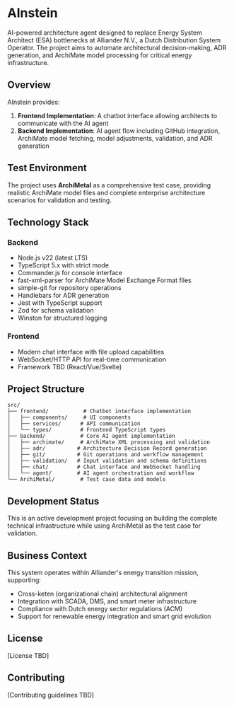 # AInstein

AI-powered architecture agent designed to replace Energy System Architect (ESA) bottlenecks at Alliander N.V., a Dutch Distribution System Operator. The project aims to automate architectural decision-making, ADR generation, and ArchiMate model processing for critical energy infrastructure.

## Overview

AInstein provides:
1. **Frontend Implementation**: A chatbot interface allowing architects to communicate with the AI agent
2. **Backend Implementation**: AI agent flow including GitHub integration, ArchiMate model fetching, model adjustments, validation, and ADR generation

## Test Environment

The project uses **ArchiMetal** as a comprehensive test case, providing realistic ArchiMate model files and complete enterprise architecture scenarios for validation and testing.

## Technology Stack

### Backend
- Node.js v22 (latest LTS)
- TypeScript 5.x with strict mode
- Commander.js for console interface
- fast-xml-parser for ArchiMate Model Exchange Format files
- simple-git for repository operations
- Handlebars for ADR generation
- Jest with TypeScript support
- Zod for schema validation
- Winston for structured logging

### Frontend
- Modern chat interface with file upload capabilities
- WebSocket/HTTP API for real-time communication
- Framework TBD (React/Vue/Svelte)

## Project Structure

```
src/
├── frontend/           # Chatbot interface implementation
│   ├── components/     # UI components
│   ├── services/      # API communication
│   └── types/         # Frontend TypeScript types
├── backend/           # Core AI agent implementation
│   ├── archimate/     # ArchiMate XML processing and validation
│   ├── adr/          # Architecture Decision Record generation
│   ├── git/          # Git operations and workflow management
│   ├── validation/   # Input validation and schema definitions
│   ├── chat/         # Chat interface and WebSocket handling
│   └── agent/        # AI agent orchestration and workflow
└── ArchiMetal/        # Test case data and models
```

## Development Status

This is an active development project focusing on building the complete technical infrastructure while using ArchiMetal as the test case for validation.

## Business Context

This system operates within Alliander's energy transition mission, supporting:
- Cross-keten (organizational chain) architectural alignment
- Integration with SCADA, DMS, and smart meter infrastructure
- Compliance with Dutch energy sector regulations (ACM)
- Support for renewable energy integration and smart grid evolution

## License

[License TBD]

## Contributing

[Contributing guidelines TBD]